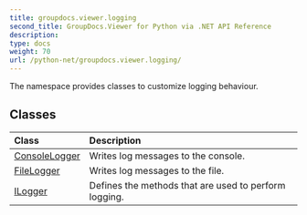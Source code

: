 ```yaml
---
title: groupdocs.viewer.logging
second_title: GroupDocs.Viewer for Python via .NET API Reference
description: 
type: docs
weight: 70
url: /python-net/groupdocs.viewer.logging/
---
```



The namespace provides classes to customize logging behaviour.

## Classes
| Class | Description |
| :- | :- |
|[ConsoleLogger](/viewer/python-net/groupdocs.viewer.logging/consolelogger/)|Writes log messages to the console.|
|[FileLogger](/viewer/python-net/groupdocs.viewer.logging/filelogger/)|Writes log messages to the file.|
|[ILogger](/viewer/python-net/groupdocs.viewer.logging/ilogger/)|Defines the methods that are used to perform logging.|
